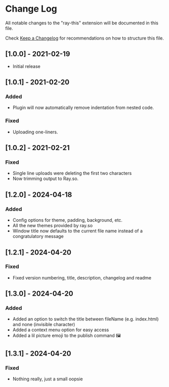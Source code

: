 # Change Log

All notable changes to the "ray-this" extension will be documented in this file.

Check [Keep a Changelog](http://keepachangelog.com/) for recommendations on how to structure this file.

## [1.0.0] - 2021-02-19

- Initial release

## [1.0.1] - 2021-02-20

### Added
- Plugin will now automatically remove indentation from nested code.
### Fixed
- Uploading one-liners.

## [1.0.2] - 2021-02-21

### Fixed
- Single line uploads were deleting the first two characters
- Now trimming output to Ray.so.

## [1.2.0] - 2024-04-18

### Added
- Config options for theme, padding, background, etc.
- All the new themes provided by ray.so
- Window title now defaults to the current file name instead of a congratulatory message

## [1.2.1] - 2024-04-20

### Fixed
- Fixed version numbering, title, description, changelog and readme

## [1.3.0] - 2024-04-20

### Added
- Added an option to switch the title between fileName (e.g. index.html) and none (invisible character)
- Added a context menu option for easy access
- Added a lil picture emoji to the publish command 🖼️

## [1.3.1] - 2024-04-20

### Fixed
- Nothing really, just a small oopsie